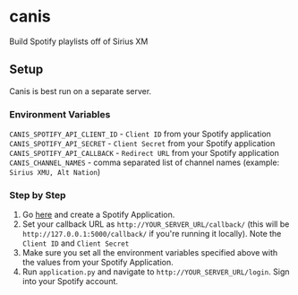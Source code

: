 # canis
Build Spotify playlists off of Sirius XM

## Setup

Canis is best run on a separate server.

### Environment Variables

`CANIS_SPOTIFY_API_CLIENT_ID` - `Client ID` from your Spotify application
`CANIS_SPOTIFY_API_SECRET` - `Client Secret` from your Spotify application
`CANIS_SPOTIFY_API_CALLBACK` - `Redirect URL` from your Spotify application
`CANIS_CHANNEL_NAMES` - comma separated list of channel names (example: `Sirius XMU, Alt Nation`)

### Step by Step

1. Go [here](https://developer.spotify.com/my-applications) and create a Spotify Application.
2. Set your callback URL as `http://YOUR_SERVER_URL/callback/` (this will be `http://127.0.0.1:5000/callback/` if you're running it locally). Note the `Client ID` and `Client Secret`
3. Make sure you set all the environment variables specified above with the values from your Spotify Application.
4. Run `application.py` and navigate to `http://YOUR_SERVER_URL/login`. Sign into your Spotify account.
